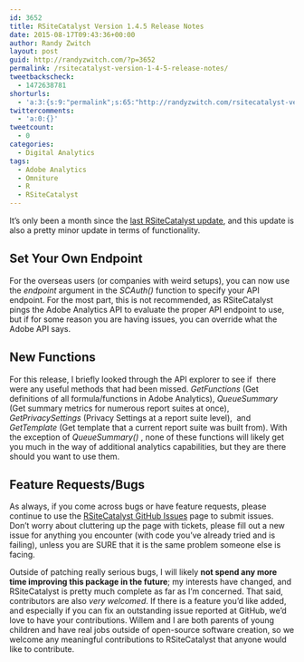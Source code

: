```yaml
---
id: 3652
title: RSiteCatalyst Version 1.4.5 Release Notes
date: 2015-08-17T09:43:36+00:00
author: Randy Zwitch
layout: post
guid: http://randyzwitch.com/?p=3652
permalink: /rsitecatalyst-version-1-4-5-release-notes/
tweetbackscheck:
  - 1472638781
shorturls:
  - 'a:3:{s:9:"permalink";s:65:"http://randyzwitch.com/rsitecatalyst-version-1-4-5-release-notes/";s:7:"tinyurl";s:26:"http://tinyurl.com/ogsuwjs";s:4:"isgd";s:19:"http://is.gd/TdAOM3";}'
twittercomments:
  - 'a:0:{}'
tweetcount:
  - 0
categories:
  - Digital Analytics
tags:
  - Adobe Analytics
  - Omniture
  - R
  - RSiteCatalyst
---
```

It&#8217;s only been a month since the <a href="http://randyzwitch.com/rsitecatalyst-version-1-4-4-release-notes/" target="_blank">last RSiteCatalyst update</a>, and this update is also a pretty minor update in terms of functionality.

## Set Your Own Endpoint

For the overseas users (or companies with weird setups), you can now use the _endpoint_ argument in the _SCAuth()_ function to specify your API endpoint. For the most part, this is not recommended, as RSiteCatalyst pings the Adobe Analytics API to evaluate the proper API endpoint to use, but if for some reason you are having issues, you can override what the Adobe API says.

## New Functions

For this release, I briefly looked through the API explorer to see if  there were any useful methods that had been missed. _GetFunctions_ (Get definitions of all formula/functions in Adobe Analytics), _QueueSummary_ (Get summary metrics for numerous report suites at once), _GetPrivacySettings_ (Privacy Settings at a report suite level),  and _GetTemplate_ (Get template that a current report suite was built from). With the exception of _QueueSummary()_ , none of these functions will likely get you much in the way of additional analytics capabilities, but they are there should you want to use them.

## Feature Requests/Bugs

As always, if you come across bugs or have feature requests, please continue to use the <a title="RSiteCatalyst GitHub" href="https://github.com/randyzwitch/RSiteCatalyst/issues" target="_blank">RSiteCatalyst GitHub Issues</a> page to submit issues. Don’t worry about cluttering up the page with tickets, please fill out a new issue for anything you encounter (with code you’ve already tried and is failing), unless you are SURE that it is the same problem someone else is facing.

Outside of patching really serious bugs, I will likely **not spend any more time improving this package in the future**; my interests have changed, and RSiteCatalyst is pretty much complete as far as I&#8217;m concerned. That said, contributors are also _very welcomed_. If there is a feature you&#8217;d like added, and especially if you can fix an outstanding issue reported at GitHub, we&#8217;d love to have your contributions. Willem and I are both parents of young children and have real jobs outside of open-source software creation, so we welcome any meaningful contributions to RSiteCatalyst that anyone would like to contribute.

&nbsp;